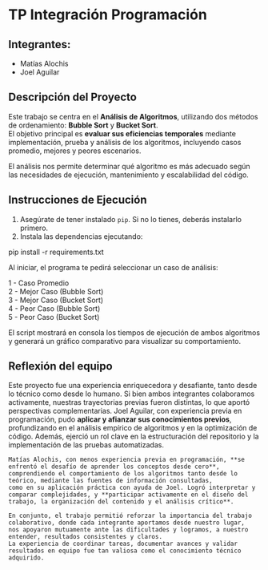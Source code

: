 # TP Integración Programación

## Integrantes:
- Matías Alochis  
- Joel Aguilar

##  Descripción del Proyecto

Este trabajo se centra en el **Análisis de Algoritmos**, utilizando dos métodos de ordenamiento: **Bubble Sort** y **Bucket Sort**.  
El objetivo principal es **evaluar sus eficiencias temporales** mediante implementación, prueba y análisis de los algoritmos, incluyendo casos promedio, mejores y peores escenarios.

El análisis nos permite determinar qué algoritmo es más adecuado según las necesidades de ejecución, mantenimiento y escalabilidad del código.

## Instrucciones de Ejecución

1. Asegúrate de tener instalado `pip`. Si no lo tienes, deberás instalarlo primero.
2. Instala las dependencias ejecutando:


pip install -r requirements.txt

Al iniciar, el programa te pedirá seleccionar un caso de análisis:

1 - Caso Promedio  
2 - Mejor Caso (Bubble Sort)  
3 - Mejor Caso (Bucket Sort)  
4 - Peor Caso (Bubble Sort)  
5 - Peor Caso (Bucket Sort)

El script mostrará en consola los tiempos de ejecución de ambos algoritmos y generará un gráfico comparativo para visualizar su comportamiento.

## Reflexión del equipo

Este proyecto fue una experiencia enriquecedora y desafiante, tanto desde lo técnico como desde lo humano. Si bien ambos integrantes colaboramos activamente, nuestras trayectorias previas fueron distintas, lo que aportó perspectivas complementarias.
	Joel Aguilar, con experiencia previa en programación, pudo **aplicar y afianzar sus conocimientos previos**,
	profundizando en el análisis empírico de algoritmos y en la optimización de código.
	Además, ejerció un rol clave en la estructuración del repositorio y la implementación de las pruebas automatizadas.
	
	Matías Alochis, con menos experiencia previa en programación, **se enfrentó el desafío de aprender los conceptos desde cero**,
	comprendiendo el comportamiento de los algoritmos tanto desde lo teórico, mediante las fuentes de información consultadas,
	como en su aplicación práctica con ayuda de Joel. Logró interpretar y comparar complejidades, y **participar activamente en el diseño del trabajo, la organización del contenido y el análisis crítico**.
	
	En conjunto, el trabajo permitió reforzar la importancia del trabajo colaborativo, donde cada integrante aportamos desde nuestro lugar,
	nos apoyaron mutuamente ante las dificultades y logramos, a nuestro entender, resultados consistentes y claros.
	La experiencia de coordinar tareas, documentar avances y validar resultados en equipo fue tan valiosa como el conocimiento técnico adquirido.
